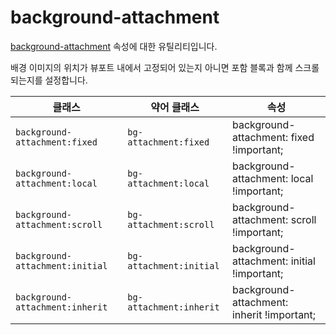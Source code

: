 # background-attachment

[background-attachment](https://developer.mozilla.org/en-US/docs/Web/CSS/background-attachment) 속성에 대한 유틸리티입니다.

배경 이미지의 위치가 뷰포트 내에서 고정되어 있는지 아니면 포함 블록과 함께 스크롤되는지를 설정합니다.

<table>
  <thead>
    <tr>
      <th scope="col">클래스</th>
      <th scope="col">약어 클래스</th>
      <th scope="col">속성</th>
    </tr>
  </thead>
<tbody>
  <!-- background-attachment:fixed -->
  <tr>
    <td><code>background-attachment:fixed</code></td>
    <td>
      <code>bg-attachment:fixed</code>
    </td>
    <td>
      <span class="code">background-attachment: fixed !important;</span>
    </td>
  </tr>

  <!-- background-attachment:local -->
  <tr>
    <td><code>background-attachment:local</code></td>
    <td>
      <code>bg-attachment:local</code>
    </td>
    <td>
      <span class="code">background-attachment: local !important;</span>
    </td>
  </tr>

  <!-- background-attachment:scroll -->
  <tr>
    <td><code>background-attachment:scroll</code></td>
    <td>
      <code>bg-attachment:scroll</code>
    </td>
    <td>
      <span class="code">background-attachment: scroll !important;</span>
    </td>
  </tr>

  <!-- background-attachment:initial -->
  <tr>
    <td><code>background-attachment:initial</code></td>
    <td>
      <code>bg-attachment:initial</code>
    </td>
    <td>
      <span class="code">background-attachment: initial !important;</span>
    </td>
  </tr>

  <!-- background-attachment:inherit -->
  <tr>
    <td><code>background-attachment:inherit</code></td>
    <td>
      <code>bg-attachment:inherit</code>
    </td>
    <td>
      <span class="code">background-attachment: inherit !important;</span>
    </td>
  </tr>
</tbody>

</table>
